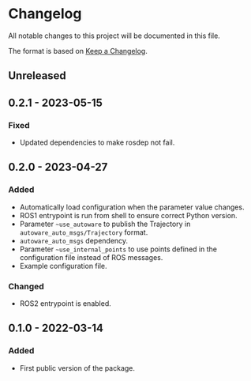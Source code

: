 # Changelog
All notable changes to this project will be documented in this file.

The format is based on [Keep a Changelog](http://keepachangelog.com/).

## Unreleased
## 0.2.1 - 2023-05-15
### Fixed
- Updated dependencies to make rosdep not fail.

## 0.2.0 - 2023-04-27
### Added
- Automatically load configuration when the parameter value changes.
- ROS1 entrypoint is run from shell to ensure correct Python version.
- Parameter `~use_autoware` to publish the Trajectory in `autoware_auto_msgs/Trajectory` format.
- `autoware_auto_msgs` dependency.
- Parameter `~use_internal_points` to use points defined in the configuration file instead of ROS messages.
- Example configuration file.

### Changed
- ROS2 entrypoint is enabled.

## 0.1.0 - 2022-03-14
### Added
- First public version of the package.
